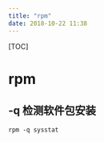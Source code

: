 ```yaml
---
title: "rpm"
date: 2018-10-22 11:38
---
```



[TOC]


# rpm



## -q 检测软件包安装

```
rpm -q sysstat
```

